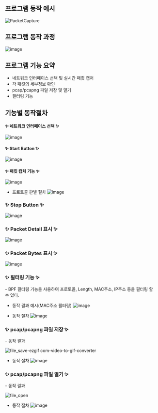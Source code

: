## 프로그램 동작 예시
![PacketCapture](https://github.com/user-attachments/assets/2e256918-69ee-4bac-bc39-2017b0d2b36e)


## 프로그램 동작 과정
![image](https://github.com/user-attachments/assets/2d58b7f0-3c42-4562-8e25-3621cf1c9e31)


## 프로그램 기능 요약
- 네트워크 인터페이스 선택 및 실시간 패킷 캡처
- 각 패킷의 세부정보 확인
- pcap/pcapng 파일 저장 및 열기
- 필터링 기능

## 기능별 동작절차
<h4>✨ 네트워크 인터페이스 선택 ✨</h4>

![image](https://github.com/user-attachments/assets/6e149079-179e-46a4-a6ad-1caabe3f1b79)


<h4>✨ Start Button ✨</h4>

![image](https://github.com/user-attachments/assets/b00861e2-b73f-4062-b2bb-5950482ce55f)


<h4>✨ 패킷 캡처 기능 ✨</h4>

![image](https://github.com/user-attachments/assets/9ef09404-b178-4910-bc58-e88775db2324)

- 프로토콜 판별 절차
![image](https://github.com/user-attachments/assets/c9bc736e-9225-4c40-84b1-b6df6c50c9e4)

<h3>✨ Stop Button ✨</h3>

![image](https://github.com/user-attachments/assets/c5d82b4a-cbdf-43fa-8b09-3ea0d86bb821)

<h3>✨ Packet Detail 표시 ✨</h3>

![image](https://github.com/user-attachments/assets/2e83b9bd-f226-4c36-b01b-5f86a8af7cfe)

<h3>✨ Packet Bytes 표시 ✨</h3>

![image](https://github.com/user-attachments/assets/3d2ebdc3-5c99-42f8-af07-37b152618a6a)

<h3>✨ 필터링 기능 ✨</h3>
- BPF 필터링 기능을 사용하여 프로토콜, Length, MAC주소, IP주소 등을 필터링 할 수 있다.

- 동작 결과 예시(MAC주소 필터링)
![image](https://github.com/user-attachments/assets/550ba1ca-4416-4b56-b49a-e35b642cacc9)

- 동작 절차
![image](https://github.com/user-attachments/assets/7e4f9d26-92e6-4589-9c22-444b82358361)

<h3>✨ pcap/pcapng 파일 저장 ✨</h3>
- 동작 결과

![file_save-ezgif com-video-to-gif-converter](https://github.com/user-attachments/assets/1bf24799-d739-4f4e-8d80-78c598f7f995)

- 동작 절차
![image](https://github.com/user-attachments/assets/9491d556-71f1-4dcf-a044-da901a5d1712)

<h3>✨ pcap/pcapng 파일 열기 ✨</h3>
- 동작 결과

![file_open](https://github.com/user-attachments/assets/8323a510-4ab4-465e-944a-2e2ab59e24ee)

- 동작 절차
![image](https://github.com/user-attachments/assets/ae5d5c33-9ca2-4d8f-8b1c-d2e62c9963cf)



